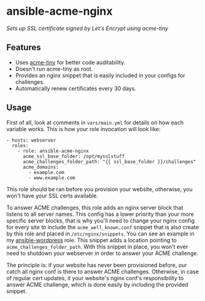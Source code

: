 # ansible-acme-nginx

*Sets up SSL certificate signed by Let's Encrypt using acme-tiny*

## Features

* Uses [acme-tiny][acme-tiny] for better code auditability.
* Doesn't run acme-tiny as root.
* Provides an nginx snippet that is easily included in your configs for challenges.
* Automatically renew certificates every 30 days.

## Usage

First of all, look at comments in `vars/main.yml` for details on how each variable works. This
is how your role invocation will look like:

```
- hosts: webserver
  roles:
    - role: ansible-acme-nginx
      acme_ssl_base_folder: /opt/mysslstuff
      acme_challenges_folder_path: "{{ ssl_base_folder }}/challenges"
      acme_domains:
        - example.com
        - www.example.com
```

This role should be ran before you provision your website, otherwise, you won't have your SSL certs
available.

To answer ACME challenges, this role adds an nginx server block that listens to all server names.
This config has a lower priority than your more specific server blocks, that is why you'll need to
change your nginx config for every site to include the `acme_well_known.conf` snippet that is also
create by this role and placed in `/etc/nginx/snippets`. You can see an example in my
[ansible-wordpress][ansible-wordpress-snippet] role. This snippet adds a location
pointing to `acme_challenges_folder_path`. With this snippet in place, you won't ever need to
shutdown your webserver in order to answer your ACME challenge.

The principle is: if your website has never been provisioned before, our catch all nginx conf is
there to answer ACME challenges. Otherwise, in case of regular cert updates, it your website's
nginx conf's responsibility to answer ACME challenge, which is done easily by including the
provided snippet.

[acme-tiny]: https://github.com/diafygi/acme-tiny
[ansible-wordpress-snippet]: https://github.com/hsoft/ansible-wordpress/blob/7f3e8d8e8ce16838beb1d6646914184d1f61227c/templates/nginx.conf#L14

